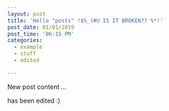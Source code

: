 ```yaml
---
layout: post
title: 'Hello "posts" !$%_(#U IS IT BROKEN?? %*!'
post_date: 01/01/2019
post_time: '06:15 PM'
categories:
  - example
  - stuff
  - edited

---
```

New post content ...


has been edited :)
